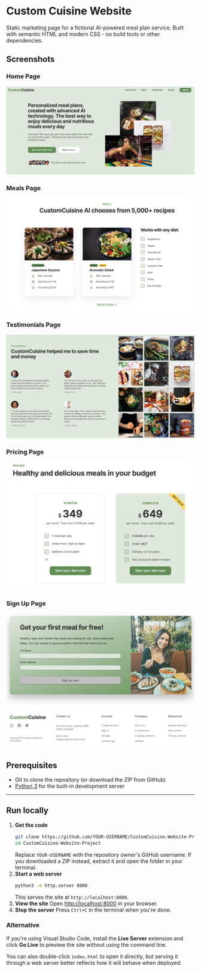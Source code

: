 # Custom Cuisine Website

Static marketing page for a fictional AI-powered meal plan service. Built with semantic HTML and modern CSS - no build tools or other dependencies.

## Screenshots

### Home Page
![Home Page](screenshots/Home.png)

### Meals Page
![Meals Page](screenshots/Meals.png)

### Testimonials Page
![Testimonials Page](screenshots/Testimonials.png)

### Pricing Page
![Pricing Page](screenshots/Pricing.png)

### Sign Up Page
![Sign Up Page](screenshots/SignUp.png)

## Prerequisites
- Git to clone the repository (or download the ZIP from GitHub)
- [Python 3](https://www.python.org/) for the built-in development server

-----------------

## Run locally
1. **Get the code**
   ```bash
   git clone https://github.com/YOUR-USERNAME/CustomCuisine-Website-Project.git
   cd CustomCuisine-Website-Project
   ```
   Replace `YOUR-USERNAME` with the repository owner's GitHub username. If you downloaded a ZIP instead, extract it and open the folder in your terminal.
2. **Start a web server**
   ```bash
   python3 -m http.server 8000
   ```
   This serves the site at `http://localhost:8000`.
3. **View the site**
   Open [http://localhost:8000](http://localhost:8000) in your browser.
4. **Stop the server**
   Press `Ctrl+C` in the terminal when you're done.

### Alternative
If you're using Visual Studio Code, install the **Live Server** extension and click **Go Live** to preview the site without using the command line.

You can also double-click `index.html` to open it directly, but serving it through a web server better reflects how it will behave when deployed.

